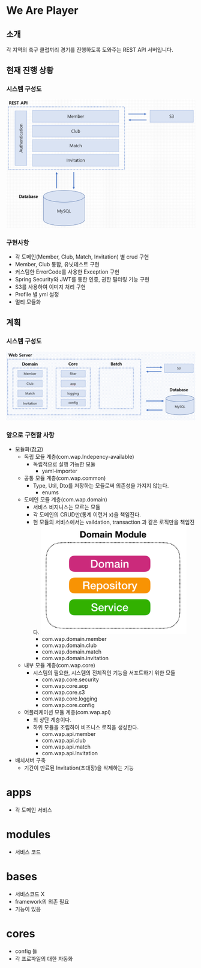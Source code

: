 # We Are Player
## 소개
각 지역의 축구 클럽끼리 경기를 진행하도록 도와주는 REST API 서버입니다.

## 현재 진행 상황
### 시스템 구성도
![image1](./read-me/image1.png)

### 구현사항
- 각 도메인(Member, Club, Match, Invitation) 별 crud 구현
- Member, Club 통합, 유닛테스트 구현
- 커스텀한 ErrorCode를 사용한 Exception 구현
- Spring Security와 JWT를 통한 인증, 권한 필터링 기능 구현
- S3를 사용하여 이미지 처리 구현
- Profile 별 yml 설정
- 멀티 모듈화

## 계획
### 시스템 구성도
![image2](./image/image2.png)
### 앞으로 구현할 사항
- 모듈화([참고](https://woowabros.github.io/study/2019/07/01/multi-module.html))
    - 독립 모듈 계층(com.wap.Indepency-available)
        - 독립적으로 실행 가능한 모듈
            - yaml-importer
    - 공통 모듈 계층(com.wap.common)
        - Type, Util, Dto를 저장하는 모듈로써 의존성을 가지지 않는다.
            - enums
    - 도메인 모듈 계층(com.wap.domain)
        - 서비스 비지니스는 모르는 모듈
        - 각 도메인의 CRUD만(통계 이런거 x)을 책임진다.
        - 현 모듈의 서비스에서는 vaildation, transaction 과 같은 로직만을 책임진다.
        ![image3](./image/image3.png)
            - com.wap.domain.member
            - com.wap.domain.club
            - com.wap.domain.match
            - com.wap.domain.invitation
    - 내부 모듈 계층(com.wap.core)
        - 시스템의 필요한, 시스템의 전체적인 기능을 서포트하기 위한 모듈
            - com.wap.core.security
            - com.wap.core.aop
            - com.wap.core.s3
            - com.wap.core.logging
            - com.wap.core.config
    - 어플리케이션 모듈 계층(com.wap.api)
        - 최 상단 계층이다.
        - 하위 모듈을 조립하여 비즈니스 로직을 생성한다.
            - com.wap.api.member
            - com.wap.api.club
            - com.wap.api.match
            - com.wap.api.Invitation
- 배치서버 구축
    - 기간이 만료된 Invitation(초대장)을 삭제하는 기능



# apps
- 각 도메인 서비스
# modules
- 서비스 코드
# bases
- 서비스코드 X
- framework의 의존 필요
- 기능이 있음
# cores
- config 들
- 각 프로파일의 대한 자동화